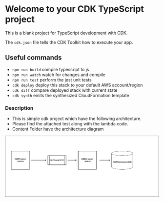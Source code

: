 # Welcome to your CDK TypeScript project

This is a blank project for TypeScript development with CDK.

The `cdk.json` file tells the CDK Toolkit how to execute your app.

## Useful commands

* `npm run build`   compile typescript to js
* `npm run watch`   watch for changes and compile
* `npm run test`    perform the jest unit tests
* `cdk deploy`      deploy this stack to your default AWS account/region
* `cdk diff`        compare deployed stack with current state
* `cdk synth`       emits the synthesized CloudFormation template


### Description

* This is simple cdk project which have the following architecture.
* Please find the attached test along with the lambda code.
* Content Folder have the architecture diagram

![architecture diagram](https://github.com/VenkatcpAwsProjects/CdkCode/blob/main/venkat-infra/content/SimpleConsumer-Producer.jpg?raw=true)
